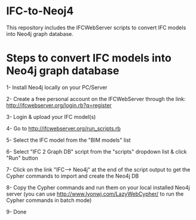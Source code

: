 # IFC-to-Neoj4
This repository includes the IFCWebServer scripts to convert IFC models into Neo4j graph database.


# Steps to convert IFC models into Neo4j graph database

1- Install Neo4j locally on your PC/Server

2- Create a free personal account on the IFCWebServer through the link: http://ifcwebserver.org/login.rb?q=register

3- Login & upload your IFC model(s)

4- Go to http://ifcwebserver.org/run_scripts.rb

5- Select the IFC model from the "BIM models" list

6- Select "IFC 2 Graph DB" script from the "scripts" dropdown list & click "Run" button

7- Click on the link "IFC--> Neo4j" at the end of the script output to get the Cypher commands to import and create the Neo4j DB

8- Copy the Cypher commands and run them on your local installed Neo4j server (you can use http://www.lyonwj.com/LazyWebCypher/ to run the Cypher commands in batch mode) 

9- Done
